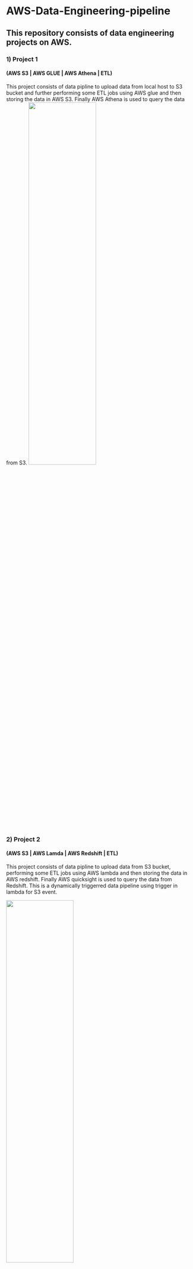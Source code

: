 # AWS-Data-Engineering-pipeline

## This repository consists of data engineering projects on AWS. 

### 1) Project 1 
#### (AWS S3 | AWS GLUE | AWS Athena | ETL)
This project consists of data pipline to upload data from local host to S3 bucket and further performing some ETL jobs using AWS glue and then storing the data in AWS S3. Finally AWS Athena is used to query the data from S3. 
<img src="https://user-images.githubusercontent.com/89546195/212116831-0ef00852-57ff-4929-9399-bb1821d1b4ca.jpg" width=60% height=50%>

### 2) Project 2
#### (AWS S3 | AWS Lamda | AWS Redshift | ETL)
This project consists of data pipline to upload data from S3 bucket, performing some ETL jobs using AWS lambda and then storing the data in AWS redshift. Finally AWS quicksight is used to query the data from Redshift. This is a dynamically triggerred data pipeline using trigger in lambda for S3 event.

<img src="https://user-images.githubusercontent.com/89546195/212201368-0f69ede1-747c-45fc-b21a-6c124204945b.jpg" width=60% height=50%>
